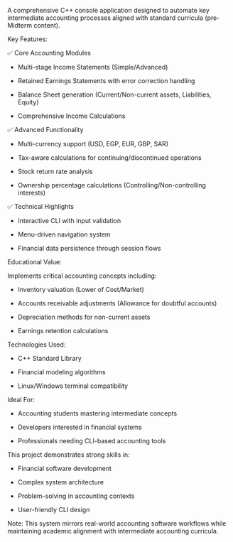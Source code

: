 A comprehensive C++ console application designed to automate key intermediate accounting processes aligned with standard curricula (pre-Midterm content).

Key Features:  

✅ Core Accounting Modules  

- Multi-stage Income Statements (Simple/Advanced)  

- Retained Earnings Statements with error correction handling  

- Balance Sheet generation (Current/Non-current assets, Liabilities, Equity)  

- Comprehensive Income Calculations  

✅ Advanced Functionality 

- Multi-currency support (USD, EGP, EUR, GBP, SAR)  

- Tax-aware calculations for continuing/discontinued operations  

- Stock return rate analysis  

- Ownership percentage calculations (Controlling/Non-controlling interests)  

✅ Technical Highlights  

- Interactive CLI with input validation  

- Menu-driven navigation system  

- Financial data persistence through session flows  

Educational Value:

Implements critical accounting concepts including:  
- Inventory valuation (Lower of Cost/Market)  

- Accounts receivable adjustments (Allowance for doubtful accounts)  

- Depreciation methods for non-current assets  

- Earnings retention calculations  

Technologies Used:

- C++ Standard Library  

- Financial modeling algorithms  

- Linux/Windows terminal compatibility  

Ideal For:

- Accounting students mastering intermediate concepts  

- Developers interested in financial systems  

- Professionals needing CLI-based accounting tools  

This project demonstrates strong skills in:  

- Financial software development  

- Complex system architecture  

- Problem-solving in accounting contexts  

- User-friendly CLI design  

Note: This system mirrors real-world accounting software workflows while maintaining academic alignment with intermediate accounting curricula.
